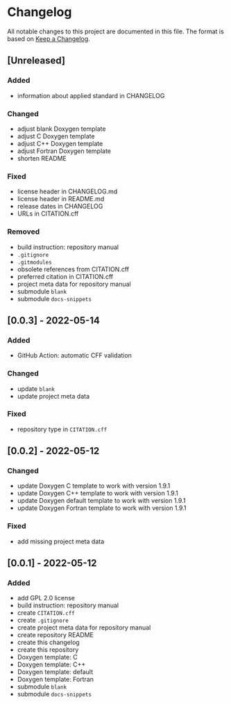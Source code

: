 <!---------------------- GNU General Public License 2.0 ------------------------
--                                                                            --
-- Copyright (C) 2022 Kevin Matthes                                           --
--                                                                            --
-- This program is free software; you can redistribute it and/or modify       --
-- it under the terms of the GNU General Public License as published by       --
-- the Free Software Foundation; either version 2 of the License, or          --
-- (at your option) any later version.                                        --
--                                                                            --
-- This program is distributed in the hope that it will be useful,            --
-- but WITHOUT ANY WARRANTY; without even the implied warranty of             --
-- MERCHANTABILITY or FITNESS FOR A PARTICULAR PURPOSE.  See the              --
-- GNU General Public License for more details.                               --
--                                                                            --
-- You should have received a copy of the GNU General Public License along    --
-- with this program; if not, write to the Free Software Foundation, Inc.,    --
-- 51 Franklin Street, Fifth Floor, Boston, MA 02110-1301 USA.                --
--                                                                            --
------------------------------------------------------------------------------->

<!------------------------------------------------------------------------------
--
--  AUTHOR      Kevin Matthes
--  BRIEF       The development history of this project.
--  COPYRIGHT   (C) 2022 Kevin Matthes.
--              This file is licensed GPL 2 as of June 1991.
--  DATE        2022
--  FILE        CHANGELOG.md
--  NOTE        See `LICENSE' for full license.
--              See `README.md' for project details.
--
------------------------------------------------------------------------------->

# Changelog

All notable changes to this project are documented in this file.  The format is
based on [Keep a Changelog](https://keepachangelog.com/en/1.0.0/).

## [Unreleased]

### Added

* information about applied standard in CHANGELOG

### Changed

* adjust blank Doxygen template
* adjust C Doxygen template
* adjust C++ Doxygen template
* adjust Fortran Doxygen template
* shorten README

### Fixed

* license header in CHANGELOG.md
* license header in README.md
* release dates in CHANGELOG
* URLs in CITATION.cff

### Removed

* build instruction:  repository manual
* `.gitignore`
* `.gitmodules`
* obsolete references from CITATION.cff
* preferred citation in CITATION.cff
* project meta data for repository manual
* submodule `blank`
* submodule `docs-snippets`

## [0.0.3] - 2022-05-14

### Added

* GitHub Action:  automatic CFF validation

### Changed

* update `blank`
* update project meta data

### Fixed

* repository type in `CITATION.cff`

## [0.0.2] - 2022-05-12

### Changed

* update Doxygen C template to work with version 1.9.1
* update Doxygen C++ template to work with version 1.9.1
* update Doxygen default template to work with version 1.9.1
* update Doxygen Fortran template to work with version 1.9.1

### Fixed

* add missing project meta data

## [0.0.1] - 2022-05-12

### Added

* add GPL 2.0 license
* build instruction:  repository manual
* create `CITATION.cff`
* create `.gitignore`
* create project meta data for repository manual
* create repository README
* create this changelog
* create this repository
* Doxygen template:  C
* Doxygen template:  C++
* Doxygen template:  default
* Doxygen template:  Fortran
* submodule `blank`
* submodule `docs-snippets`

<!----------------------------------------------------------------------------->

